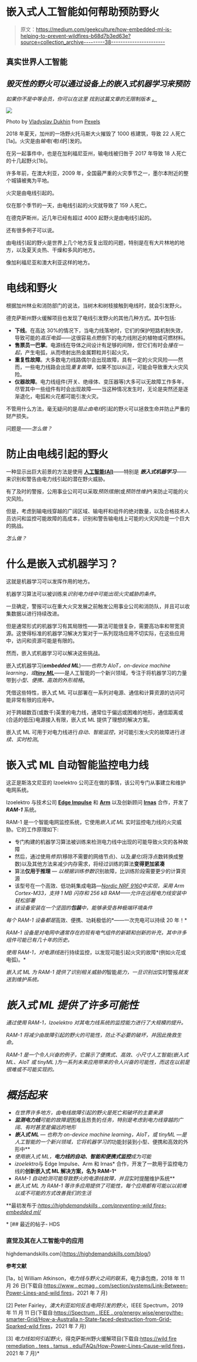 # 嵌入式人工智能如何帮助预防野火

> 原文：<https://medium.com/geekculture/how-embedded-ml-is-helping-to-prevent-wildfires-b68d7b3ed63e?source=collection_archive---------38----------------------->

## 真实世界人工智能

## *毁灭性的野火可以通过设备上的嵌入式机器学习来预防*

*如果你不是中等会员，你可以在这里* *找到这篇文章的无限制版本* [*。*](https://highdemandskills.com/preventing-wildfires-embeddedml/)

[![](img/eeeb6da177d4ba923aecccc9dadb7ac1.png)](https://highdemandskills.com/preventing-wildfires-embeddedml/)

Photo by [Vladyslav Dukhin](https://www.pexels.com/@vladyslav-dukhin?utm_content=attributionCopyText&utm_medium=referral&utm_source=pexels) from [Pexels](https://www.pexels.com/photo/forest-fire-4070727/?utm_content=attributionCopyText&utm_medium=referral&utm_source=pexels)

2018 年夏天，加州的一场野火托马斯大火摧毁了 1000 栋建筑，导致 22 人死亡[1a]。火灾是由*输电(电)线*引发的。

在另一起事件中，也是在加利福尼亚州，输电线被归咎于 2017 年导致 18 人死亡的十几起野火[1b]。

许多年前，在澳大利亚，2009 年，全国最严重的火灾季节之一，墨尔本附近的整个城镇被夷为平地。

火灾是由电线引起的。

仅在那个季节的一天，由电线引起的火灾就导致了 159 人死亡。

在德克萨斯州，近几年已经有超过 4000 起野火是由电线引起的。

还有很多例子可以说。

由电线引起的野火是世界上几个地方反复出现的问题，特别是在有大片林地的地方，以及夏天炎热、干燥和多风的地方。

像加利福尼亚和澳大利亚这样的地方。

# 电线和野火

根据加州林业和消防部门的说法，当树木和树枝接触到电线时，就会引发野火。

德克萨斯州野火缓解项目也发现了电线引发野火的其他几种方式。其中包括:

*   **下线**。在高达 30%的情况下，当电力线落地时，它们的保护短路机制失效，导致可能的*高压电弧*——这很容易点燃倒下的电力线附近的植物或可燃材料。
*   **售票员一巴掌**。电源线在导体之间设计有足够的间隙，但它们有时会*撞在一起*，产生电弧，从而喷射出热金属颗粒并引起火灾。
*   **重复性故障**。大多数电力线路偶尔会出现故障，具有一定的火灾风险——然而，一些电力线路会出现*重复故障*，如果不加以纠正，可能会导致重大火灾风险。
*   **仪器故障**。电力线组件(开关、绝缘体、变压器等)大多可以无故障工作多年，尽管其中一些组件有时会出现故障——当这种情况发生时，无论是突然还是逐渐退化，电弧和火花都可能引发火灾。

不管用什么方法，毫无疑问的是*阻止由电线*引起的野火可以拯救生命并防止严重的财产损失。

问题是——*怎么做？*

# 防止由电线引起的野火

一种显示出巨大前景的方法是使用 [**人工智能(AI)**](https://highdemandskills.com/what-is-artificial-intelligence/)——特别是 ***嵌入式机器学习***——来识别和警告由电力线引起的潜在野火威胁。

有了及时的警报，公用事业公司可以采取*预防措施*(或*预防性维护*)来防止可能的火灾风险。

但是，考虑到输电线穿越的广阔区域、输电杆和组件的绝对数量，以及合格技术人员访问和监控可能故障的高成本，识别和警告输电线上可能的火灾风险是一个巨大的挑战。

*怎么做？*

# 什么是嵌入式机器学习？

这就是机器学习可以发挥作用的地方。

机器学习算法可以被训练来*识别电力线中可能出现火灾威胁的条件*。

一旦确定，警报可以在重大火灾发展之前触发公用事业公司和消防队，并且可以收集数据以进行持续改进。

但是通常形式的机器学习有其局限性——算法可能很复杂，需要高功率和带宽资源。这使得标准的机器学习解决方案对于一系列现场应用不切实际，在这些应用中，访问和资源可能是有限的。

然而，嵌入式机器学习可以解决这些挑战。

嵌入式机器学习(***embedded ML***)——*也称为 AIoT，on-device machine learning，或*[***tiny ML***](https://highdemandskills.com/tinyml/)——是人工智能的一个新兴领域，专注于将机器学习的力量带到*小型、便携、高效的外形规格*。

凭借这些特性，嵌入式 ML 可以部署在一系列对电源、通信和计算资源的访问可能非常有限的应用中。

对于跨越数百(或数千)英里的电力线，通常位于偏远或困难的地形，通信距离或(合适的低压)电源接入有限，嵌入式 ML 提供了理想的解决方案。

嵌入式 ML 可用于对电力线进行*自动、智能监控*，对可能引发火灾的故障进行*连续、实时检测*。

# **嵌入式 ML 自动智能监控电力线**

这正是斯洛文尼亚的 Izoelektro 公司正在做的事情，该公司专门从事建立和维护电网系统。

Izoelektro 与技术公司 [**Edge Impulse**](https://www.edgeimpulse.com/) 和 [**Arm**](https://www.arm.com/) 以及创新顾问 [**Irnas**](https://www.irnas.eu/) 合作，开发了 ***RAM-1*** 系统。

RAM-1 是一个智能电网监控系统，它使用*嵌入式 ML* 实时监控电力线的火灾威胁。它的工作原理如下:

*   专门构建的机器学习算法被训练来检测电力线中出现的可能导致火灾的各种故障
*   然后，通过使用*修剪*(移除不需要的网络节点)、以及*量化*(将浮点数转换成整数)以及其他方法来减少内存需求，将经过训练的算法**变得更加紧凑**
*   算法**仅用于推理** — *以根据训练参数*识别故障，比训练阶段需要更少的计算资源
*   该型号在一个高效、低功耗集成电路—*[*Nordic NRF 9160*](https://www.nordicsemi.com/Products/nRF9160)*中实现，采用 Arm Cortex-M33，支持 1 MB 闪存和 256 kB RAM*——允许在远程电力线安装中轻松部署*
*   *该设备安装在一个坚固的**包装**中，能够承受各种极端环境条件*

*每个 RAM-1 设备都是*高效、便携、功耗极低的*——一次充电可以持续 20 年！*

*RAM-1 设备是对电网中通常存在的现有电气组件的新颖和创新的补充，其中许多组件可能已有几十年的历史。*

*使用 RAM-1，对电源线*进行持续监控，以发现可能引起火灾的故障*(例如火花或电弧)。*

*嵌入式 ML 为 RAM-1 提供了识别相关威胁的*智能*能力，一旦识别出*实时警报*就发送到维护系统。*

# *嵌入式 ML 提供了许多可能性*

*通过使用 RAM-1，Izoelektro 对其电力线系统的监控能力进行了大规模的提升。*

*RAM-1 将减少由故障引起的野火的可能性，防止不必要的破坏，并因此挽救生命。*

*RAM-1 是一个令人兴奋的例子，它展示了便携式、高效、小尺寸人工智能(*嵌入式 ML、AIoT 或 tinyML* )为一系列未来应用带来的令人兴奋的可能性，而这在以前是很难或不可能实现的。*

# *概括起来*

*   *在世界许多地方，由电线故障引起的野火是死亡和破坏的主要来源*
*   ***监测电力线**可能的故障是*困难且昂贵的*任务，特别是考虑到电力线穿越的广阔、有时甚至是偏远的地形*
*   ***嵌入式 ML** — *也称为 on-device machine learning，AIoT，或 tinyML* —是人工智能的一个新兴领域，它将机器学习的*功能封装到小型、便携和高效的外形中**
*   *使用嵌入式 ML，**电力线的自动、智能和便携式监控**成为可能*
*   *izoelektro*与 Edge Impulse、Arm 和 Irnas* 合作，开发了一款用于监控电力线的**创新嵌入式 ML 解决方案，名为 RAM-1***
*   *RAM-1 *自动检测可能导致野火的*电源线故障，并且*实时提醒维护系统**
*   *嵌入式 ML 为 RAM-1 等许多应用提供了可能性，每个应用都有可能以以前难以或不可能的方式改善我们的生活*

**最初发布于:*[*https://highdemandskills . com/preventing-wild fires-embedded ml/*](https://highdemandskills.com/preventing-wildfires-embeddedml/)*

*[](https://highdemandskills.com/blog/) [## 最近的帖子- HDS

### 直觉及其在人工智能中的应用

highdemandskills.com](https://highdemandskills.com/blog/) 

**参考文献**

[1a，b] William Atkinson，*电力线与野火之间的联系*，电力承包商，2018 年 11 月 26 日(下载自:[https://www . ecmag . com/section/systems/Link-Between-Power-Lines-and-wild fires](https://www.ecmag.com/section/systems/link-between-power-lines-and-wildfires)，2021 年 7 月)

[2] Peter Fairley，*澳大利亚如何反击电网引发的野火*，IEEE Spectrum，2019 年 11 月 11 日(下载自:[https://Spectrum . IEEE . org/energy wise/energy/the-smarter-Grid/How-a-Australia n-State-faced-destruction-from-Grid-Sparked-wild fires](https://spectrum.ieee.org/energywise/energy/the-smarter-grid/how-an-australian-state-faced-devastation-from-gridsparked-wildfires)，2021 年 7 月)

[3] *电力线如何引起野火*，得克萨斯州野火缓解项目(下载自:[https://wild fire remediation . tees . tamus . edu/FAQs/How-Power-Lines-Cause-wild fires](https://wildfiremitigation.tees.tamus.edu/faqs/how-power-lines-cause-wildfires)，2021 年 7 月)*